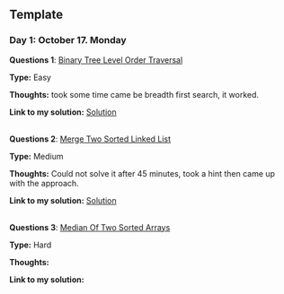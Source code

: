 ## Template

### Day 1: October 17. Monday

**Questions 1**:  [Binary Tree Level Order Traversal](https://leetcode.com/problems/binary-tree-level-order-traversal/)

**Type:** Easy

**Thoughts:** took some time came be breadth first search, it worked.

**Link to my solution:** [Solution](https://github.com/sidgupta234/leetcode/blob/master/102-BinTreeLevelOrder.cpp)<br><br>

**Questions 2**:  [Merge Two Sorted Linked List](https://leetcode.com/problems/merge-two-sorted-lists/)

**Type:** Medium

**Thoughts:** Could not solve it after 45 minutes, took a hint then came up with the approach.<br>

**Link to my solution:** [Solution](https://github.com/sidgupta234/leetcode/blob/master/21-mergeSortedLL.cpp)<br><br>

**Questions 3**:  [Median Of Two Sorted Arrays](https://leetcode.com/problems/median-of-two-sorted-arrays/)

**Type:** Hard

**Thoughts:**

**Link to my solution:**<br><br>
